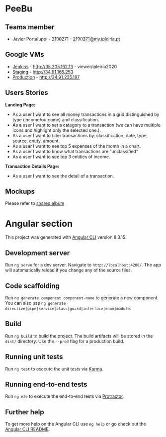 # PeeBu

## Teams member

- Javier Portaluppi - 2190271 - 2190271@my.ipleiria.pt

## Google VMs

- [Jenkins](http://35.205.162.13) - http://35.205.162.13 - viewer/ipleiria2020
- [Staging](http://34.91.165.253) - http://34.91.165.253
- [Production](http://34.91.235.197) - http://34.91.235.197

## Users Stories

**Landing Page:**
* As a user I want to see all money transactions in a grid distinguished by type (income/outcome) and classification. 
* As a user I want to set a category to a transaction (we can have multiple icons and highlight only the selected one.).
* As a user I want to filter transactions by: classification, date, type, source, entity, amount.
* As a user I want to see top 5 expenses of the month in a chart.
* As a user I want to know what transactions are “unclassified”
* As a user I want to see top 3 entities of income.

**Transaction Details Page:**
* As a user I want to see the detail of a transaction.

## Mockups
Please refer to [shared album](https://photos.app.goo.gl/pf9LuszbKKpEPA8b8)

# Angular section

This project was generated with [Angular CLI](https://github.com/angular/angular-cli) version 8.3.15.

## Development server

Run `ng serve` for a dev server. Navigate to `http://localhost:4200/`. The app will automatically reload if you change any of the source files.

## Code scaffolding

Run `ng generate component component-name` to generate a new component. You can also use `ng generate directive|pipe|service|class|guard|interface|enum|module`.

## Build

Run `ng build` to build the project. The build artifacts will be stored in the `dist/` directory. Use the `--prod` flag for a production build.

## Running unit tests

Run `ng test` to execute the unit tests via [Karma](https://karma-runner.github.io).

## Running end-to-end tests

Run `ng e2e` to execute the end-to-end tests via [Protractor](http://www.protractortest.org/).

## Further help

To get more help on the Angular CLI use `ng help` or go check out the [Angular CLI README](https://github.com/angular/angular-cli/blob/master/README.md).

